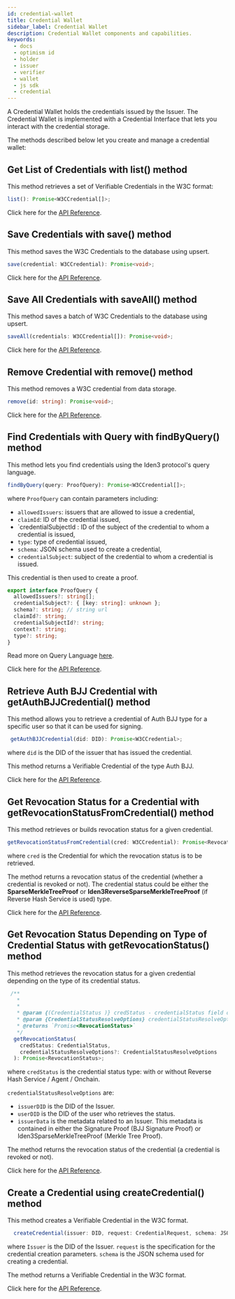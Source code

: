 ```yaml
---
id: credential-wallet
title: Credential Wallet
sidebar_label: Credential Wallet
description: Credential Wallet components and capabilities.
keywords:
  - docs
  - optimism id
  - holder
  - issuer
  - verifier
  - wallet
  - js sdk
  - credential
---
```


A Credential Wallet holds the credentials issued by the Issuer. The Credential Wallet is implemented with a Credential Interface that lets you interact with the credential storage.

The methods described below let you create and manage a credential wallet:

## Get List of Credentials with list() method

This method retrieves a set of Verifiable Credentials in the W3C format:

```typescript
list(): Promise<W3CCredential[]>;
```

Click here for the <a href="https://optimismid.github.io/js-sdk-tutorials/docs/api/js-sdk.credentialwallet.list#credentialwalletlist-method" target="_blank">API Reference</a>.

## Save Credentials with save() method

This method saves the W3C Credentials to the database using upsert.

```typescript
save(credential: W3CCredential): Promise<void>;
```

Click here for the <a href="https://optimismid.github.io/js-sdk-tutorials/docs/api/js-sdk.credentialwallet.save#credentialwalletsave-method" target="_blank">API Reference</a>.

## Save All Credentials with saveAll() method

This method saves a batch of W3C Credentials to the database using upsert.

```typescript
saveAll(credentials: W3CCredential[]): Promise<void>;
```

Click here for the <a href="https://optimismid.github.io/js-sdk-tutorials/docs/api/js-sdk.credentialwallet.saveall#credentialwalletsaveall-method" target="_blank">API Reference</a>.

## Remove Credential with remove() method

This method removes a W3C credential from data storage.

```typescript
remove(id: string): Promise<void>;
```

Click here for the <a href="https://optimismid.github.io/js-sdk-tutorials/docs/api/js-sdk.credentialwallet.remove#credentialwalletremove-method" target="_blank">API Reference</a>.

## Find Credentials with Query with findByQuery() method

This method lets you find credentials using the Iden3 protocol's query language.

```typescript
findByQuery(query: ProofQuery): Promise<W3CCredential[]>;

```

where `ProofQuery` can contain parameters including:

- `allowedIssuers`: issuers that are allowed to issue a credential,
- `claimId`: ID of the credential issued,
- `credentialSubjectId : ID of the subject of the credential to whom a credential is issued,
- `type`: type of credential issued,
- `schema`: JSON schema used to create a credential,
- `credentialSubject`: subject of the credential to whom a credential is issued.

This credential is then used to create a proof.

```typescript
export interface ProofQuery {
  allowedIssuers?: string[];
  credentialSubject?: { [key: string]: unknown };
  schema?: string; // string url
  claimId?: string;
  credentialSubjectId?: string;
  context?: string;
  type?: string;
}
```

Read more on Query Language [here](https://docs.iden3.io/protocol/querylanguage/).

Click here for the <a href="https://optimismid.github.io/js-sdk-tutorials/docs/api/js-sdk.credentialwallet.findbyquery#credentialwalletfindbyquery-method" target="_blank">API Reference</a>.

## Retrieve Auth BJJ Credential with getAuthBJJCredential() method

This method allows you to retrieve a credential of Auth BJJ type for a specific user so that it can be used for signing.

```typescript
 getAuthBJJCredential(did: DID): Promise<W3CCredential>;
```

where `did` is the DID of the issuer that has issued the credential.

This method returns a Verifiable Credential of the type Auth BJJ.

Click here for the <a href="https://optimismid.github.io/js-sdk-tutorials/docs/api/js-sdk.credentialwallet.getauthbjjcredential#credentialwalletgetauthbjjcredential-method" target="_blank">API Reference</a>.

## Get Revocation Status for a Credential with getRevocationStatusFromCredential() method

This method retrieves or builds revocation status for a given credential.

```typescript
getRevocationStatusFromCredential(cred: W3CCredential): Promise<RevocationStatus>;
```

where `cred` is the Credential for which the revocation status is to be retrieved.

The method returns a revocation status of the credential (whether a credential is revoked or not). The credential status could be either the **SparseMerkleTreeProof** or **Iden3ReverseSparseMerkleTreeProof** (if Reverse Hash Service is used) type.

Click here for the <a href="https://optimismid.github.io/js-sdk-tutorials/docs/api/js-sdk.credentialwallet.getrevocationstatusfromcredential#credentialwalletgetrevocationstatusfromcredential-method" target="_blank">API Reference</a>.

## Get Revocation Status Depending on Type of Credential Status with getRevocationStatus() method

This method retrieves the revocation status for a given credential depending on the type of its credential status.

```typescript
 /**
   *
   *
   * @param {(CredentialStatus )} credStatus - credentialStatus field of the Verifiable Credential.
   * @param {CredentialStatusResolveOptions} credentialStatusResolveOptions - options to resolve credential status
   * @returns `Promise<RevocationStatus>`
   */
  getRevocationStatus(
    credStatus: CredentialStatus,
    credentialStatusResolveOptions?: CredentialStatusResolveOptions
  ): Promise<RevocationStatus>;
```

where `credStatus` is the credential status type: with or without Reverse Hash Service / Agent / Onchain.

`credentialStatusResolveOptions` are:

- `issuerDID` is the DID of the Issuer.
- `userDID` is the DID of the user who retrieves the status.
- `issuerData` is the metadata related to an Issuer. This metadata is contained in either the Signature Proof (BJJ Signature Proof) or Iden3SparseMerkleTreeProof (Merkle Tree Proof).

The method returns the revocation status of the credential (a credential is revoked or not).

Click here for the <a href="https://optimismid.github.io/js-sdk-tutorials/docs/api/js-sdk.credentialwallet.getrevocationstatus#credentialwalletgetrevocationstatus-method" target="_blank">API Reference</a>.

## Create a Credential using createCredential() method

This method creates a Verifiable Credential in the W3C format.

```typescript
  createCredential(issuer: DID, request: CredentialRequest, schema: JSONSchema): W3CCredential;
```

where `Issuer` is the DID of the Issuer.
`request` is the specification for the credential creation parameters.
`schema` is the JSON schema used for creating a credential.

The method returns a Verifiable Credential in the W3C format.

Click here for the <a href="https://optimismid.github.io/js-sdk-tutorials/docs/api/js-sdk.credentialwallet.createcredential#credentialwalletcreatecredential-property" target="_blank">API Reference</a>.
